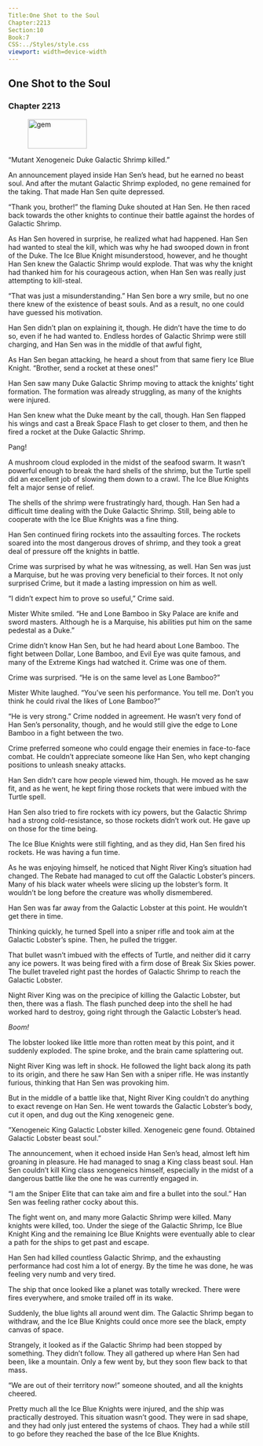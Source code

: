 ```yaml
---
Title:One Shot to the Soul 
Chapter:2213 
Section:10 
Book:7 
CSS:../Styles/style.css 
viewport: width=device-width
---
```

  
## One Shot to the Soul
### Chapter 2213
  
<figure>
	<img src="../Images/gem.gif" alt="gem" id="gem" width="120" height="60" />
</figure>
  

  
“Mutant Xenogeneic Duke Galactic Shrimp killed.”

An announcement played inside Han Sen’s head, but he earned no beast soul. And after the mutant Galactic Shrimp exploded, no gene remained for the taking. That made Han Sen quite depressed.

“Thank you, brother!” the flaming Duke shouted at Han Sen. He then raced back towards the other knights to continue their battle against the hordes of Galactic Shrimp.

As Han Sen hovered in surprise, he realized what had happened. Han Sen had wanted to steal the kill, which was why he had swooped down in front of the Duke. The Ice Blue Knight misunderstood, however, and he thought Han Sen knew the Galactic Shrimp would explode. That was why the knight had thanked him for his courageous action, when Han Sen was really just attempting to kill-steal.

“That was just a misunderstanding.” Han Sen bore a wry smile, but no one there knew of the existence of beast souls. And as a result, no one could have guessed his motivation.

Han Sen didn’t plan on explaining it, though. He didn’t have the time to do so, even if he had wanted to. Endless hordes of Galactic Shrimp were still charging, and Han Sen was in the middle of that awful fight,

As Han Sen began attacking, he heard a shout from that same fiery Ice Blue Knight. “Brother, send a rocket at these ones!”

Han Sen saw many Duke Galactic Shrimp moving to attack the knights’ tight formation. The formation was already struggling, as many of the knights were injured.

Han Sen knew what the Duke meant by the call, though. Han Sen flapped his wings and cast a Break Space Flash to get closer to them, and then he fired a rocket at the Duke Galactic Shrimp.

Pang!

A mushroom cloud exploded in the midst of the seafood swarm. It wasn’t powerful enough to break the hard shells of the shrimp, but the Turtle spell did an excellent job of slowing them down to a crawl. The Ice Blue Knights felt a major sense of relief.

The shells of the shrimp were frustratingly hard, though. Han Sen had a difficult time dealing with the Duke Galactic Shrimp. Still, being able to cooperate with the Ice Blue Knights was a fine thing.

Han Sen continued firing rockets into the assaulting forces. The rockets soared into the most dangerous droves of shrimp, and they took a great deal of pressure off the knights in battle.

Crime was surprised by what he was witnessing, as well. Han Sen was just a Marquise, but he was proving very beneficial to their forces. It not only surprised Crime, but it made a lasting impression on him as well.

“I didn’t expect him to prove so useful,” Crime said.

Mister White smiled. “He and Lone Bamboo in Sky Palace are knife and sword masters. Although he is a Marquise, his abilities put him on the same pedestal as a Duke.”

Crime didn’t know Han Sen, but he had heard about Lone Bamboo. The fight between Dollar, Lone Bamboo, and Evil Eye was quite famous, and many of the Extreme Kings had watched it. Crime was one of them.

Crime was surprised. “He is on the same level as Lone Bamboo?”

Mister White laughed. “You’ve seen his performance. You tell me. Don’t you think he could rival the likes of Lone Bamboo?”

“He is very strong.” Crime nodded in agreement. He wasn’t very fond of Han Sen’s personality, though, and he would still give the edge to Lone Bamboo in a fight between the two.

Crime preferred someone who could engage their enemies in face-to-face combat. He couldn’t appreciate someone like Han Sen, who kept changing positions to unleash sneaky attacks.

Han Sen didn’t care how people viewed him, though. He moved as he saw fit, and as he went, he kept firing those rockets that were imbued with the Turtle spell.

Han Sen also tried to fire rockets with icy powers, but the Galactic Shrimp had a strong cold-resistance, so those rockets didn’t work out. He gave up on those for the time being.

The Ice Blue Knights were still fighting, and as they did, Han Sen fired his rockets. He was having a fun time.

As he was enjoying himself, he noticed that Night River King’s situation had changed. The Rebate had managed to cut off the Galactic Lobster’s pincers. Many of his black water wheels were slicing up the lobster’s form. It wouldn’t be long before the creature was wholly dismembered.

Han Sen was far away from the Galactic Lobster at this point. He wouldn’t get there in time.

Thinking quickly, he turned Spell into a sniper rifle and took aim at the Galactic Lobster’s spine. Then, he pulled the trigger.

That bullet wasn’t imbued with the effects of Turtle, and neither did it carry any ice powers. It was being fired with a firm dose of Break Six Skies power. The bullet traveled right past the hordes of Galactic Shrimp to reach the Galactic Lobster.

Night River King was on the precipice of killing the Galactic Lobster, but then, there was a flash. The flash punched deep into the shell he had worked hard to destroy, going right through the Galactic Lobster’s head.

*Boom!*

The lobster looked like little more than rotten meat by this point, and it suddenly exploded. The spine broke, and the brain came splattering out.

Night River King was left in shock. He followed the light back along its path to its origin, and there he saw Han Sen with a sniper rifle. He was instantly furious, thinking that Han Sen was provoking him.

But in the middle of a battle like that, Night River King couldn’t do anything to exact revenge on Han Sen. He went towards the Galactic Lobster’s body, cut it open, and dug out the King xenogeneic gene.

“Xenogeneic King Galactic Lobster killed. Xenogeneic gene found. Obtained Galactic Lobster beast soul.”

The announcement, when it echoed inside Han Sen’s head, almost left him groaning in pleasure. He had managed to snag a King class beast soul. Han Sen couldn’t kill King class xenogeneics himself, especially in the midst of a dangerous battle like the one he was currently engaged in.

“I am the Sniper Elite that can take aim and fire a bullet into the soul.” Han Sen was feeling rather cocky about this.

The fight went on, and many more Galactic Shrimp were killed. Many knights were killed, too. Under the siege of the Galactic Shrimp, Ice Blue Knight King and the remaining Ice Blue Knights were eventually able to clear a path for the ships to get past and escape.

Han Sen had killed countless Galactic Shrimp, and the exhausting performance had cost him a lot of energy. By the time he was done, he was feeling very numb and very tired.

The ship that once looked like a planet was totally wrecked. There were fires everywhere, and smoke trailed off in its wake.

Suddenly, the blue lights all around went dim. The Galactic Shrimp began to withdraw, and the Ice Blue Knights could once more see the black, empty canvas of space.

Strangely, it looked as if the Galactic Shrimp had been stopped by something. They didn’t follow. They all gathered up where Han Sen had been, like a mountain. Only a few went by, but they soon flew back to that mass.

“We are out of their territory now!” someone shouted, and all the knights cheered.

Pretty much all the Ice Blue Knights were injured, and the ship was practically destroyed. This situation wasn’t good. They were in sad shape, and they had only just entered the systems of chaos. They had a while still to go before they reached the base of the Ice Blue Knights.